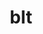 ---
title: "blt"
layout: cache
categories: [package, develop-2024-01-14]
meta: {"versions": ["0.4.1", "0.5.3"], "compilers": ["cce@=15.0.1", "gcc@=10.3.0", "gcc@=11.1.0", "gcc@=11.4.0", "gcc@=7.3.1", "gcc@=7.5.0", "gcc@=9.4.0", "oneapi@=2023.2.0"], "oss": ["amzn2", "rhel8", "sle_hpc15", "ubuntu18.04", "ubuntu20.04"], "platforms": ["linux"], "targets": ["aarch64", "neoverse_n1", "neoverse_v1", "ppc64le", "x86_64_v3", "x86_64_v4", "zen4"], "stacks": ["aws-isc", "aws-isc-aarch64", "data-vis-sdk", "e4s", "e4s-cray-rhel", "e4s-cray-sles", "e4s-neoverse_v1", "e4s-oneapi", "e4s-power", "e4s-rocm-external", "radiuss", "radiuss-aws", "radiuss-aws-aarch64", "root"], "num_specs": 14, "num_specs_by_stack": {"root": 14, "aws-isc-aarch64": 2, "radiuss-aws-aarch64": 2, "aws-isc": 1, "radiuss-aws": 1, "e4s-cray-rhel": 1, "e4s-cray-sles": 1, "radiuss": 1, "e4s-neoverse_v1": 1, "e4s-power": 2, "data-vis-sdk": 2, "e4s-rocm-external": 2, "e4s": 2, "e4s-oneapi": 1}}
spec_details: [{"hash": "y332ygffxkd5yp4ty7a2jtcdyc2catwj", "compiler": "gcc@=7.3.1", "versions": ["0.5.3"], "os": "amzn2", "platform": "linux", "target": "aarch64", "variants": ["build_system=generic"], "stacks": ["root", "aws-isc-aarch64", "radiuss-aws-aarch64"], "size": "-", "tarball": "https://binaries.spack.io/releases/develop-2024-01-14/build_cache/linux-amzn2-aarch64/gcc-7.3.1/blt-0.5.3/linux-amzn2-aarch64-gcc-7.3.1-blt-0.5.3-y332ygffxkd5yp4ty7a2jtcdyc2catwj.spack"}, {"hash": "q2id6kzcwuaw2qpoy6x2d2vkhlgeowcg", "compiler": "gcc@=7.3.1", "versions": ["0.5.3"], "os": "amzn2", "platform": "linux", "target": "neoverse_n1", "variants": ["build_system=generic"], "stacks": ["root", "aws-isc-aarch64", "radiuss-aws-aarch64"], "size": "-", "tarball": "https://binaries.spack.io/releases/develop-2024-01-14/build_cache/linux-amzn2-neoverse_n1/gcc-7.3.1/blt-0.5.3/linux-amzn2-neoverse_n1-gcc-7.3.1-blt-0.5.3-q2id6kzcwuaw2qpoy6x2d2vkhlgeowcg.spack"}, {"hash": "tpp73ozbtxdqcgiezr4cficzgzxjhk5d", "compiler": "gcc@=7.3.1", "versions": ["0.5.3"], "os": "amzn2", "platform": "linux", "target": "x86_64_v3", "variants": ["build_system=generic"], "stacks": ["root", "aws-isc", "radiuss-aws"], "size": "-", "tarball": "https://binaries.spack.io/releases/develop-2024-01-14/build_cache/linux-amzn2-x86_64_v3/gcc-7.3.1/blt-0.5.3/linux-amzn2-x86_64_v3-gcc-7.3.1-blt-0.5.3-tpp73ozbtxdqcgiezr4cficzgzxjhk5d.spack"}, {"hash": "rrrzpw7hs2bqzhkesgnfy7vwrfjh2vhh", "compiler": "cce@=15.0.1", "versions": ["0.5.3"], "os": "rhel8", "platform": "linux", "target": "zen4", "variants": ["build_system=generic"], "stacks": ["root", "e4s-cray-rhel"], "size": "-", "tarball": "https://binaries.spack.io/releases/develop-2024-01-14/build_cache/linux-rhel8-zen4/cce-15.0.1/blt-0.5.3/linux-rhel8-zen4-cce-15.0.1-blt-0.5.3-rrrzpw7hs2bqzhkesgnfy7vwrfjh2vhh.spack"}, {"hash": "7z7x6hf2pocg7omcxnujitxiyxklgwud", "compiler": "gcc@=10.3.0", "versions": ["0.5.3"], "os": "sle_hpc15", "platform": "linux", "target": "x86_64_v4", "variants": ["build_system=generic"], "stacks": ["root", "e4s-cray-sles"], "size": "-", "tarball": "https://binaries.spack.io/releases/develop-2024-01-14/build_cache/linux-sle_hpc15-x86_64_v4/gcc-10.3.0/blt-0.5.3/linux-sle_hpc15-x86_64_v4-gcc-10.3.0-blt-0.5.3-7z7x6hf2pocg7omcxnujitxiyxklgwud.spack"}, {"hash": "a22vwnyu2jvgvqlymbdbylo3dglrl3zt", "compiler": "gcc@=7.5.0", "versions": ["0.5.3"], "os": "ubuntu18.04", "platform": "linux", "target": "x86_64_v3", "variants": ["build_system=generic"], "stacks": ["root", "radiuss"], "size": "-", "tarball": "https://binaries.spack.io/releases/develop-2024-01-14/build_cache/linux-ubuntu18.04-x86_64_v3/gcc-7.5.0/blt-0.5.3/linux-ubuntu18.04-x86_64_v3-gcc-7.5.0-blt-0.5.3-a22vwnyu2jvgvqlymbdbylo3dglrl3zt.spack"}, {"hash": "4mohlvt2rmue5xoirwbnhdyaqs6voo3b", "compiler": "gcc@=11.4.0", "versions": ["0.5.3"], "os": "ubuntu20.04", "platform": "linux", "target": "neoverse_v1", "variants": ["build_system=generic"], "stacks": ["root", "e4s-neoverse_v1"], "size": "-", "tarball": "https://binaries.spack.io/releases/develop-2024-01-14/build_cache/linux-ubuntu20.04-neoverse_v1/gcc-11.4.0/blt-0.5.3/linux-ubuntu20.04-neoverse_v1-gcc-11.4.0-blt-0.5.3-4mohlvt2rmue5xoirwbnhdyaqs6voo3b.spack"}, {"hash": "2o5hjgebvbi3dhell6oxcfz4cmi752ve", "compiler": "gcc@=9.4.0", "versions": ["0.5.3"], "os": "ubuntu20.04", "platform": "linux", "target": "ppc64le", "variants": ["build_system=generic"], "stacks": ["root", "e4s-power"], "size": "-", "tarball": "https://binaries.spack.io/releases/develop-2024-01-14/build_cache/linux-ubuntu20.04-ppc64le/gcc-9.4.0/blt-0.5.3/linux-ubuntu20.04-ppc64le-gcc-9.4.0-blt-0.5.3-2o5hjgebvbi3dhell6oxcfz4cmi752ve.spack"}, {"hash": "tesdioybrfacuq3ls6gg37eijb7dw7in", "compiler": "gcc@=9.4.0", "versions": ["0.4.1"], "os": "ubuntu20.04", "platform": "linux", "target": "ppc64le", "variants": ["build_system=generic"], "stacks": ["root", "e4s-power"], "size": "-", "tarball": "https://binaries.spack.io/releases/develop-2024-01-14/build_cache/linux-ubuntu20.04-ppc64le/gcc-9.4.0/blt-0.4.1/linux-ubuntu20.04-ppc64le-gcc-9.4.0-blt-0.4.1-tesdioybrfacuq3ls6gg37eijb7dw7in.spack"}, {"hash": "fvot3hqb7yhvjx6vjkc3zqoarkfgfpwf", "compiler": "gcc@=11.1.0", "versions": ["0.5.3"], "os": "ubuntu20.04", "platform": "linux", "target": "x86_64_v3", "variants": ["build_system=generic"], "stacks": ["root", "data-vis-sdk"], "size": "-", "tarball": "https://binaries.spack.io/releases/develop-2024-01-14/build_cache/linux-ubuntu20.04-x86_64_v3/gcc-11.1.0/blt-0.5.3/linux-ubuntu20.04-x86_64_v3-gcc-11.1.0-blt-0.5.3-fvot3hqb7yhvjx6vjkc3zqoarkfgfpwf.spack"}, {"hash": "bubqqnlwfci2nnzheyklfrcuiwammk4r", "compiler": "gcc@=11.1.0", "versions": ["0.5.3"], "os": "ubuntu20.04", "platform": "linux", "target": "x86_64_v3", "variants": ["build_system=generic"], "stacks": ["root", "data-vis-sdk"], "size": "-", "tarball": "https://binaries.spack.io/releases/develop-2024-01-14/build_cache/linux-ubuntu20.04-x86_64_v3/gcc-11.1.0/blt-0.5.3/linux-ubuntu20.04-x86_64_v3-gcc-11.1.0-blt-0.5.3-bubqqnlwfci2nnzheyklfrcuiwammk4r.spack"}, {"hash": "xlp2yuaholy6bdsuid7q2ps3yz55gowx", "compiler": "gcc@=11.4.0", "versions": ["0.5.3"], "os": "ubuntu20.04", "platform": "linux", "target": "x86_64_v3", "variants": ["build_system=generic"], "stacks": ["e4s-rocm-external", "root", "e4s"], "size": "-", "tarball": "https://binaries.spack.io/releases/develop-2024-01-14/build_cache/linux-ubuntu20.04-x86_64_v3/gcc-11.4.0/blt-0.5.3/linux-ubuntu20.04-x86_64_v3-gcc-11.4.0-blt-0.5.3-xlp2yuaholy6bdsuid7q2ps3yz55gowx.spack"}, {"hash": "hkruqidlnhx7xat3qngmmzcjloeddt2w", "compiler": "gcc@=11.4.0", "versions": ["0.4.1"], "os": "ubuntu20.04", "platform": "linux", "target": "x86_64_v3", "variants": ["build_system=generic"], "stacks": ["e4s-rocm-external", "root", "e4s"], "size": "-", "tarball": "https://binaries.spack.io/releases/develop-2024-01-14/build_cache/linux-ubuntu20.04-x86_64_v3/gcc-11.4.0/blt-0.4.1/linux-ubuntu20.04-x86_64_v3-gcc-11.4.0-blt-0.4.1-hkruqidlnhx7xat3qngmmzcjloeddt2w.spack"}, {"hash": "cnvareurwawrjcoegotdvaz642q6hwoy", "compiler": "oneapi@=2023.2.0", "versions": ["0.5.3"], "os": "ubuntu20.04", "platform": "linux", "target": "x86_64_v3", "variants": ["build_system=generic"], "stacks": ["root", "e4s-oneapi"], "size": "-", "tarball": "https://binaries.spack.io/releases/develop-2024-01-14/build_cache/linux-ubuntu20.04-x86_64_v3/oneapi-2023.2.0/blt-0.5.3/linux-ubuntu20.04-x86_64_v3-oneapi-2023.2.0-blt-0.5.3-cnvareurwawrjcoegotdvaz642q6hwoy.spack"}]
---